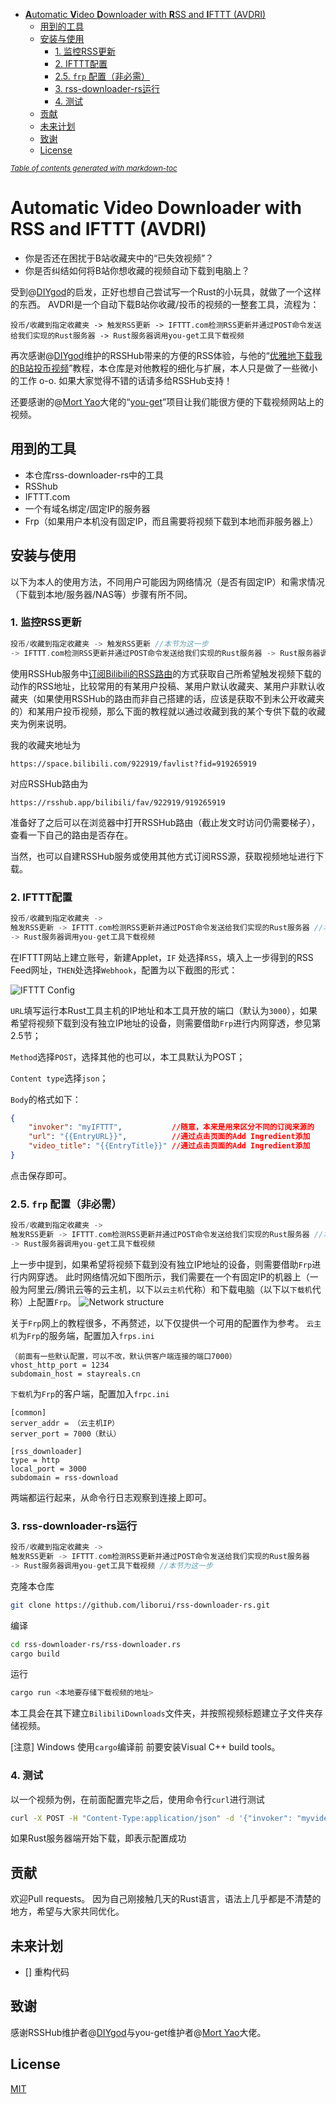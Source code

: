 - [**A**utomatic **V**ideo **D**ownloader with **R**SS and **I**FTTT (AVDRI)](#automatic-video-downloader-with-rss-and-ifttt-avdri)
  - [用到的工具](#%e7%94%a8%e5%88%b0%e7%9a%84%e5%b7%a5%e5%85%b7)
  - [安装与使用](#%e5%ae%89%e8%a3%85%e4%b8%8e%e4%bd%bf%e7%94%a8)
    - [1. 监控RSS更新](#1-%e7%9b%91%e6%8e%a7rss%e6%9b%b4%e6%96%b0)
    - [2. IFTTT配置](#2-ifttt%e9%85%8d%e7%bd%ae)
    - [2.5. `frp` 配置（非必需）](#25-frp-%e9%85%8d%e7%bd%ae%e9%9d%9e%e5%bf%85%e9%9c%80)
    - [3. rss-downloader-rs运行](#3-rss-downloader-rs%e8%bf%90%e8%a1%8c)
    - [4. 测试](#4-%e6%b5%8b%e8%af%95)
  - [贡献](#%e8%b4%a1%e7%8c%ae)
  - [未来计划](#%e6%9c%aa%e6%9d%a5%e8%ae%a1%e5%88%92)
  - [致谢](#%e8%87%b4%e8%b0%a2)
  - [License](#license)

<small><i><a href='http://ecotrust-canada.github.io/markdown-toc/'>Table of contents generated with markdown-toc</a></i></small>


# **A**utomatic **V**ideo **D**ownloader with **R**SS and **I**FTTT (AVDRI)

- 你是否还在困扰于B站收藏夹中的“已失效视频”？
- 你是否纠结如何将B站你想收藏的视频自动下载到电脑上？

受到@[DIYgod](https://github.com/DIYgod)的启发，正好也想自己尝试写一个Rust的小玩具，就做了一个这样的东西。
AVDRI是一个自动下载B站你收藏/投币的视频的一整套工具，流程为：
```
投币/收藏到指定收藏夹 -> 触发RSS更新 -> IFTTT.com检测RSS更新并通过POST命令发送给我们实现的Rust服务器 -> Rust服务器调用you-get工具下载视频
```

再次感谢@[DIYgod](https://github.com/DIYgod)维护的RSSHub带来的方便的RSS体验，与他的“[优雅地下载我的B站投币视频](https://diygod.me/download-webhook/)”教程，本仓库是对他教程的细化与扩展，本人只是做了一些微小的工作 o-o.
如果大家觉得不错的话请多给RSSHub支持！

还要感谢的@[Mort Yao](https://github.com/soimort)大佬的“[you-get](https://github.com/soimort/you-get)”项目让我们能很方便的下载视频网站上的视频。

## 用到的工具

- 本仓库rss-downloader-rs中的工具
- RSShub
- IFTTT.com
- 一个有域名绑定/固定IP的服务器
- Frp（如果用户本机没有固定IP，而且需要将视频下载到本地而非服务器上）

## 安装与使用

以下为本人的使用方法，不同用户可能因为网络情况（是否有固定IP）和需求情况（下载到本地/服务器/NAS等）步骤有所不同。

### 1. 监控RSS更新
```c
投币/收藏到指定收藏夹 -> 触发RSS更新 //本节为这一步
-> IFTTT.com检测RSS更新并通过POST命令发送给我们实现的Rust服务器 -> Rust服务器调用you-get工具下载视频
```
使用RSSHub服务中[订阅Bilibili的RSS路由](https://docs.rsshub.app/social-media.html#bilibili)的方式获取自己所希望触发视频下载的动作的RSS地址，比较常用的有某用户投稿、某用户默认收藏夹、某用户非默认收藏夹（如果使用RSSHub的路由而非自己搭建的话，应该是获取不到未公开收藏夹的）和某用户投币视频，那么下面的教程就以通过收藏到我的某个专供下载的收藏夹为例来说明。

我的收藏夹地址为
```
https://space.bilibili.com/922919/favlist?fid=919265919
```
对应RSSHub路由为
```
https://rsshub.app/bilibili/fav/922919/919265919
```

准备好了之后可以在浏览器中打开RSSHub路由（截止发文时访问仍需要梯子），查看一下自己的路由是否存在。

当然，也可以自建RSSHub服务或使用其他方式订阅RSS源，获取视频地址进行下载。

### 2. IFTTT配置
```c
投币/收藏到指定收藏夹 -> 
触发RSS更新 -> IFTTT.com检测RSS更新并通过POST命令发送给我们实现的Rust服务器 //本节为这一步
-> Rust服务器调用you-get工具下载视频
```
在IFTTT网站上建立账号，新建Applet，`IF` 处选择`RSS`，填入上一步得到的RSS Feed网址，`THEN`处选择`Webhook`，配置为以下截图的形式：

![IFTTT Config](./meta/IFTTT.jpg)

`URL`填写运行本Rust工具主机的IP地址和本工具开放的端口（默认为`3000`），如果希望将视频下载到没有独立IP地址的设备，则需要借助`Frp`进行内网穿透，参见第2.5节；

`Method`选择`POST`，选择其他的也可以，本工具默认为POST；

`Content type`选择`json`；

`Body`的格式如下：
```json
{
    "invoker": "myIFTTT",           //随意，本来是用来区分不同的订阅来源的
    "url": "{{EntryURL}}",          //通过点击页面的Add Ingredient添加
    "video_title": "{{EntryTitle}}" //通过点击页面的Add Ingredient添加
}
```

点击保存即可。

### 2.5. `frp` 配置（非必需）
```c
投币/收藏到指定收藏夹 -> 
触发RSS更新 -> IFTTT.com检测RSS更新并通过POST命令发送给我们实现的Rust服务器 //本节为这一步的辅助
-> Rust服务器调用you-get工具下载视频
```

上一步中提到，如果希望将视频下载到没有独立IP地址的设备，则需要借助`Frp`进行内网穿透。
此时网络情况如下图所示，我们需要在一个有固定IP的机器上（一般为阿里云/腾讯云等的云主机，以下以`云主机`代称）和下载电脑（以下以`下载机`代称）上配置`Frp`。
![Network structure](./meta/Ntwk_structure.png)

关于`Frp`网上的教程很多，不再赘述，以下仅提供一个可用的配置作为参考。
`云主机`为`Frp`的服务端，配置加入`frps.ini`
```
（前面有一些默认配置，可以不改，默认供客户端连接的端口7000）
vhost_http_port = 1234
subdomain_host = stayreals.cn
```
`下载机`为`Frp`的客户端，配置加入`frpc.ini`
```
[common]
server_addr = （云主机IP）
server_port = 7000（默认）

[rss_downloader]
type = http
local_port = 3000
subdomain = rss-download
```
两端都运行起来，从命令行日志观察到连接上即可。

### 3. rss-downloader-rs运行

```c
投币/收藏到指定收藏夹 -> 
触发RSS更新 -> IFTTT.com检测RSS更新并通过POST命令发送给我们实现的Rust服务器 
-> Rust服务器调用you-get工具下载视频 //本节为这一步
```

克隆本仓库
```bash
git clone https://github.com/liborui/rss-downloader-rs.git
```

编译
```bash
cd rss-downloader-rs/rss-downloader.rs
cargo build
```

运行
```bash
cargo run <本地要存储下载视频的地址>
```
本工具会在其下建立`BilibiliDownloads`文件夹，并按照视频标题建立子文件夹存储视频。

[注意] Windows 使用`cargo`编译前 前要安装Visual C++ build tools。

### 4. 测试

以一个视频为例，在前面配置完毕之后，使用命令行`curl`进行测试
```bash
curl -X POST -H "Content-Type:application/json" -d '{"invoker": "myvideo", "url": "https://www.bilibili.com/video/av625228717", "video_title": "骁话一下：当美国疫情爆发，每一个美式问题都在勇闯天涯"}' http://rss-download.stayreals.cn:1234
```

如果Rust服务器端开始下载，即表示配置成功

## 贡献
欢迎Pull requests。
因为自己刚接触几天的Rust语言，语法上几乎都是不清楚的地方，希望与大家共同优化。

## 未来计划

- [] 重构代码

## 致谢
感谢RSSHub维护者@[DIYgod](https://github.com/DIYgod)与you-get维护者@[Mort Yao](https://github.com/soimort)大佬。

## License
[MIT](https://choosealicense.com/licenses/mit/)
